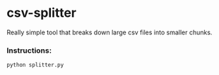 # csv-splitter

Really simple tool that breaks down large csv files into smaller chunks.

### Instructions:
`python splitter.py`